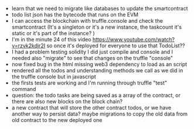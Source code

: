 - learn that we need to migrate like databases to update the smartcontract
- todo list json has the bytecode that runs on the EVM
- I can access the blockchain with truffle.console and check the smartcontract (It's a singleton or it's a new instance, the taskcount it's static or it's part of the instance? )
- I'm in the minute 24 of this video https://www.youtube.com/watch?v=rzvk2kdjr2I
so once it's deployed for everyone to use that TodoList??
- I had a problem testing solidity I did just compile and console and I needed also "migrate" to see that changes on the truffle "console"
- now fixed bug in the html missing web3 dependency to load as an script
- rendered all the todos and understanding methods we call as we did in the truffle console but in javascript
- the firsts tests are working and I'm running through truffle "test" command
- question: the todo tasks are being saved as a array of the contract, or there are also new blocks on the block chain?
- a new contract that will store the other contract todos, or we have another way to persist data? maybe migrations to copy the old data from old contract to the new deployed one
